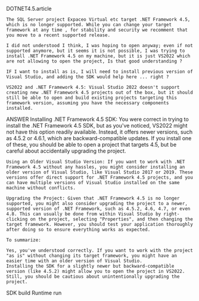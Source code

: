 DOTNET4.5.article

    The SQL Server project Expaceo Virtual etc target .NET Framework 4.5, which is no longer supported. While you can change your target framework at any time , for stability and security we recomment that you move to a recent supported release. 

    I did not understood I think, I was hoping to open anyway; even if not supported anymore, but it seems it is not possible, I was trying to install .NET Framework 4.5 on my machine, but it is just VS2022 which are not allowing to open the project, Is that good understanding ? 

    IF I want to install as is, I will need to install previous version of Visual Studio, and adding the SDK would help here ... right ? 

    VS2022 and .NET Framework 4.5: Visual Studio 2022 doesn't support creating new .NET Framework 4.5 projects out of the box, but it should still be able to open and build existing projects targeting this framework version, assuming you have the necessary components installed.

ANSWER 
    Installing .NET Framework 4.5 SDK: You were correct in trying to install the .NET Framework 4.5 SDK, but as you've noticed, VS2022 might not have this option readily available. Instead, it offers newer versions, such as 4.5.2 or 4.6.1, which are backward-compatible updates. If you install one of these, you should be able to open a project that targets 4.5, but be careful about accidentally upgrading the project.

    Using an Older Visual Studio Version: If you want to work with .NET Framework 4.5 without any hassles, you might consider installing an older version of Visual Studio, like Visual Studio 2017 or 2019. These versions offer direct support for .NET Framework 4.5 projects, and you can have multiple versions of Visual Studio installed on the same machine without conflicts.

    Upgrading the Project: Given that .NET Framework 4.5 is no longer supported, you might also consider upgrading the project to a newer, supported version of .NET Framework, such as 4.5.2, 4.6, 4.7, or even 4.8. This can usually be done from within Visual Studio by right-clicking on the project, selecting "Properties", and then changing the target framework. However, you should test your application thoroughly after doing so to ensure everything works as expected.

    To summarize:

    Yes, you've understood correctly. If you want to work with the project "as is" without changing its target framework, you might have an easier time with an older version of Visual Studio.
    Installing the SDK for a slightly newer but backward-compatible version (like 4.5.2) might allow you to open the project in VS2022. Still, you should be cautious about unintentionally upgrading the project.

SDK build
Runtime run 